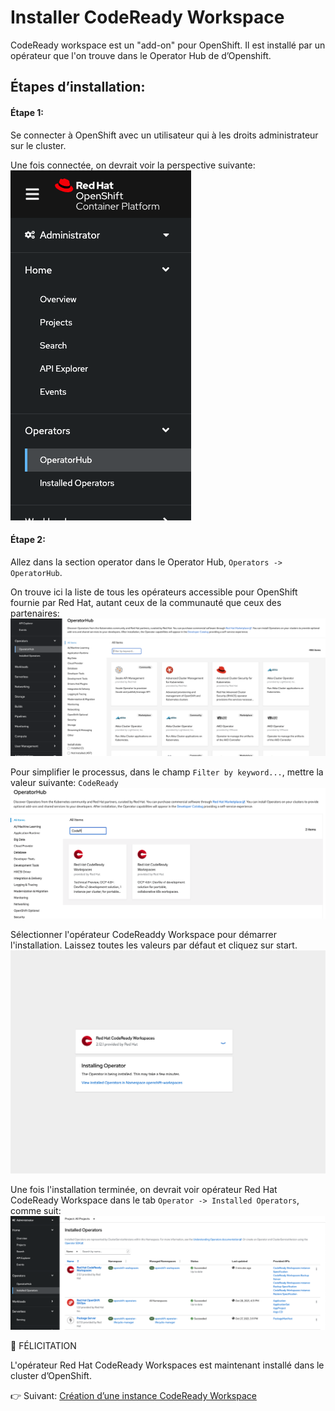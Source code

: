 # Installer CodeReady Workspace

CodeReady workspace est un "add-on" pour OpenShift. Il est installé par un opérateur que l'on trouve dans le Operator Hub de d’Openshift.

## Étapes d’installation:

#### Étape 1:
Se connecter à OpenShift avec un utilisateur qui à les droits administrateur sur le cluster. 

Une fois connectée, on devrait voir la perspective suivante:
![Administration](images/admin-view.png)

#### Étape 2:
Allez dans la section operator dans le Operator Hub, `Operators -> OperatorHub`. 

On trouve ici la liste de tous les opérateurs accessible pour OpenShift fournie par Red Hat, autant ceux de la communauté que ceux des partenaires:
![Operator Hub](images/operator-hub.png)

Pour simplifier le processus, dans le champ `Filter by keyword...`, mettre la valeur suivante: `CodeReady`
![CodeReady Operator](images/crw-operator.png)

Sélectionner l'opérateur CodeReaddy Workspace pour démarrer l'installation. Laissez toutes les valeurs par défaut et cliquez sur start.
![Installation](images/install-crw.png)


Une fois l'installation terminée, on devrait voir opérateur Red Hat CodeReady Workspace dans le tab `Operator -> Installed Operators`, comme suit:
![Installed Operator Tab](images/installed-operators.png)

:tada: FÉLICITATION

L'opérateur Red Hat CodeReady Workspaces est maintenant installé dans le cluster d’OpenShift.

:point_right: Suivant: [Création d’une instance CodeReady Workspace](create-crw-workspace.md)
